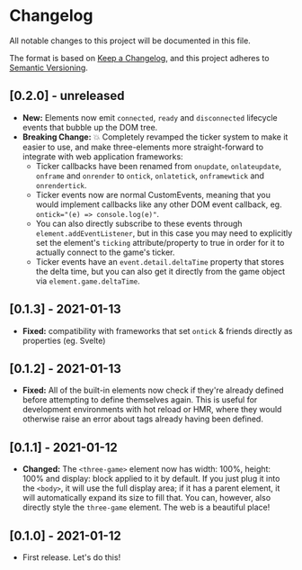 # Changelog

All notable changes to this project will be documented in this file.

The format is based on [Keep a Changelog](https://keepachangelog.com/en/1.0.0/),
and this project adheres to [Semantic Versioning](https://semver.org/spec/v2.0.0.html).

## [0.2.0] - unreleased

- **New:** Elements now emit `connected`, `ready` and `disconnected` lifecycle events that bubble up the DOM tree.
- **Breaking Change:** 💥 Completely revamped the ticker system to make it easier to use, and make three-elements more straight-forward to integrate with web application frameworks:
  - Ticker callbacks have been renamed from `onupdate`, `onlateupdate`, `onframe` and `onrender` to `ontick`, `onlatetick`, `onframewtick` and `onrendertick`.
  - Ticker events now are normal CustomEvents, meaning that you would implement callbacks like any other DOM event callback, eg. `ontick="(e) => console.log(e)"`.
  - You can also directly subscribe to these events through `element.addEventListener`, but in this case you may need to explicitly set the element's `ticking` attribute/property to true in order for it to actually connect to the game's ticker.
  - Ticker events have an `event.detail.deltaTime` property that stores the delta time, but you can also get it directly from the game object via `element.game.deltaTime`.

## [0.1.3] - 2021-01-13

- **Fixed:** compatibility with frameworks that set `ontick` & friends directly as properties (eg. Svelte)

## [0.1.2] - 2021-01-13

- **Fixed:** All of the built-in elements now check if they're already defined before attempting to define themselves again. This is useful for development environments with hot reload or HMR, where they would otherwise raise an error about tags already having been defined.

## [0.1.1] - 2021-01-12

- **Changed:** The `<three-game>` element now has width: 100%, height: 100% and display: block applied to it by default. If you just plug it into the `<body>`, it will use the full display area; if it has a parent element, it will automatically expand its size to fill that. You can, however, also directly style the `three-game` element. The web is a beautiful place!

## [0.1.0] - 2021-01-12

- First release. Let's do this!
